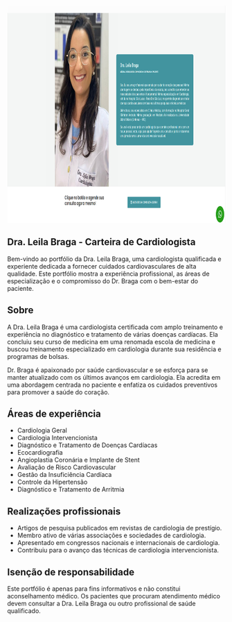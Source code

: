 <img src="https://github.com/marciosenaf/portifolio-prima/blob/main/imagereadme/imagereadme.png" alt="Texto alternativo" width="1000" height="500">

## Dra. Leila Braga - Carteira de Cardiologista

Bem-vindo ao portfólio da Dra. Leila Braga, uma cardiologista qualificada e experiente dedicada a fornecer cuidados cardiovasculares de alta qualidade. Este portfólio mostra a experiência profissional, as áreas de especialização e o compromisso do Dr. Braga com o bem-estar do paciente.

## Sobre
A Dra. Leila Braga é uma cardiologista certificada com amplo treinamento e experiência no diagnóstico e tratamento de várias doenças cardíacas. Ela concluiu seu curso de medicina em uma renomada escola de medicina e buscou treinamento especializado em cardiologia durante sua residência e programas de bolsas.

Dr. Braga é apaixonado por saúde cardiovascular e se esforça para se manter atualizado com os últimos avanços em cardiologia. Ela acredita em uma abordagem centrada no paciente e enfatiza os cuidados preventivos para promover a saúde do coração.

## Áreas de experiência
- Cardiologia Geral
- Cardiologia Intervencionista
- Diagnóstico e Tratamento de Doenças Cardíacas
- Ecocardiografia
- Angioplastia Coronária e Implante de Stent
- Avaliação de Risco Cardiovascular
- Gestão da Insuficiência Cardíaca
- Controle da Hipertensão
- Diagnóstico e Tratamento de Arritmia
## Realizações profissionais
- Artigos de pesquisa publicados em revistas de cardiologia de prestígio.
- Membro ativo de várias associações e sociedades de cardiologia.
- Apresentado em congressos nacionais e internacionais de cardiologia.
- Contribuiu para o avanço das técnicas de cardiologia intervencionista.

## Isenção de responsabilidade
Este portfólio é apenas para fins informativos e não constitui aconselhamento médico. Os pacientes que procuram atendimento médico devem consultar a Dra. Leila Braga ou outro profissional de saúde qualificado.

